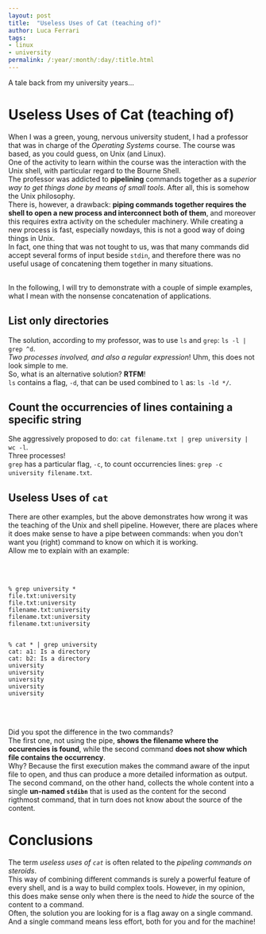 ```yaml
---
layout: post
title:  "Useless Uses of Cat (teaching of)"
author: Luca Ferrari
tags:
- linux
- university
permalink: /:year/:month/:day/:title.html
---
```

A tale back from my university years...

# Useless Uses of Cat (teaching of)

When I was a green, young, nervous university student, I had a professor that was in charge of the *Operating Systems* course.
The course was based, as you could guess, on Unix (and Linux).
<br/>
One of the activity to learn within the course was the interaction with the Unix shell, with particular regard to the Bourne Shell.
<br/>
The professor was addicted to **pipelining** commands together as a *superior way to get things done by means of small tools*. After all, this is somehow the Unix philosophy.
<br/>
There is, however, a drawback: **piping commands together requires the shell to open a new process and interconnect both of them**, and moreover this requires extra activity on the scheduler machinery. While creating a new process is fast, especially nowdays, this is not a good way of doing things in Unix.
<br/>
In fact, one thing that was not tought to us, was that many commands did accept several forms of input beside `stdin`, and therefore there was no useful usage of concatening them together in many situations.

<br/>
In the following, I will try to demonstrate with a couple of simple examples, what I mean with the nonsense concatenation of applications.

## List only directories

The solution, according to my professor, was to use `ls` and `grep`: `ls -l | grep ^d`.
<br/>
*Two processes involved, and also a regular expression*! Uhm, this does not look simple to me.
<br/>
So, what is an alternative solution? **RTFM**!
<br/>
`ls` contains a flag, `-d`, that can be used combined to `l` as: `ls -ld */`.

## Count the occurrencies of lines containing a specific string

She aggressively proposed to do: `cat filename.txt | grep university | wc -l`.
<br/>
Three processes!
<br/>
`grep` has a particular flag, `-c`, to count occurrencies lines: `grep -c university filename.txt`.


## Useless Uses of `cat`

There are other examples, but the above demonstrates how wrong it was the teaching of the Unix and shell pipeline.
However, there are places where it does make sense to have a pipe between commands: when you don't want you (right) command to know on which it is working.
<br/>
Allow me to explain with an example:

<br/>
<br/>

``` shell
% grep university *
file.txt:university
file.txt:university
filename.txt:university
filename.txt:university
filename.txt:university


% cat * | grep university
cat: a1: Is a directory
cat: b2: Is a directory
university
university
university
university
university

```
<br/>
<br/>

Did you spot the difference in the two commands?
<br/>
The first one, not using the pipe, **shows the filename where the occurencies is found**, while the second command **does not show which file contains the occurrency**.
<br/>
Why? Because the first execution makes the command aware of the input file to open, and thus can produce a more detailed information as output. The second command, on the other hand, collects the whole content into a single **un-named `stdibn`** that is used as the content for the second rigthmost command, that in turn does not know about the source of the content.

# Conclusions

The term *useless uses of `cat`* is often related to the *pipeling commands on steroids*.
<br/>
This way of combining different commands is surely a powerful feature of every shell, and is a way to build complex tools. However, in my opinion, this does make sense only when there is the need to *hide* the source of the content to a command.
<br/>
Often, the solution you are looking for is a flag away on a single command. And a single command means less effort, both for you and for the machine!
